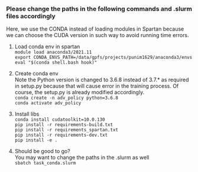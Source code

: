 ### Please change the paths in the following commands and .slurm files accordingly
Here, we use the CONDA instead of loading modules in Spartan because we can choose the CUDA version in such way to avoid running time errors.

1. Load conda env in spartan<br /> 
`module load anaconda3/2021.11`\
`export CONDA_ENVS_PATH=/data/gpfs/projects/punim1629/anaconda3/envs`\
`eval "$(conda shell.bash hook)"`

2. Create conda env<br />
Note the Python version is changed to 3.6.8 instead of 3.7.* as required in setup.py because that will cause error in the training process. Of course, the setup.py is already modified accordingly.\
`conda create -n adv_policy python=3.6.8`\
`conda activate adv_policy`

3. Install libs<br /> 
`conda install cudatoolkit=10.0.130`\
`pip install -r requirements-build.txt`\
`pip install -r requirements_spartan.txt`\
`pip install -r requirements-dev.txt`\
`pip install -e .`

4. Should be good to go?<br />
You may want to change the paths in the .slurm as well\
`sbatch task_conda.slurm`



